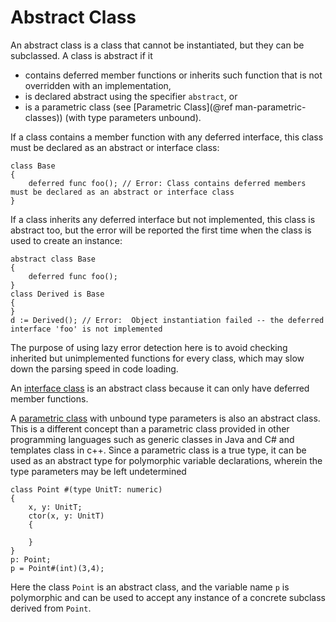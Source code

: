 # Abstract Class

An abstract class is a class that cannot be instantiated, but they can be subclassed. A class is abstract if it

* contains deferred member functions or inherits such function that is not overridden with an implementation,
* is declared abstract using the specifier `abstract`, or
* is a parametric class (see [Parametric Class](@ref man-parametric-classes)) (with type parameters unbound).

If a class contains a member function with any deferred interface, this class must be declared as an abstract or interface class:
```Altro
class Base
{
    deferred func foo(); // Error: Class contains deferred members must be declared as an abstract or interface class
}
```
If a class inherits any deferred interface but not implemented, this class is abstract too, but the error will be reported the first time when the class is used to create an instance:
```Altro
abstract class Base
{
    deferred func foo();
}
class Derived is Base
{
}
d := Derived(); // Error:  Object instantiation failed -- the deferred interface 'foo' is not implemented
```
The purpose of using lazy error detection here is to avoid checking inherited but unimplemented functions for every class, which may slow down the parsing speed in code loading.

An [interface class](InterfaceClass.md) is an abstract class because it can only have deferred member functions.  

A [parametric class](ParametricClass.md) with unbound type parameters is also an abstract class. This is a different concept than a parametric class provided in other programming languages such as generic classes in Java and C# and templates class in c++. Since a parametric class is a true type, it can be used as an abstract type for polymorphic variable declarations, wherein the type parameters may be left undetermined
```Altro
class Point #(type UnitT: numeric)
{
    x, y: UnitT;
    ctor(x, y: UnitT)
    {
       
    }
}
p: Point;
p = Point#(int)(3,4);
```
Here the class `Point` is an abstract class, and the variable name `p` is polymorphic and can be used to accept any instance of a concrete subclass derived from `Point`.

